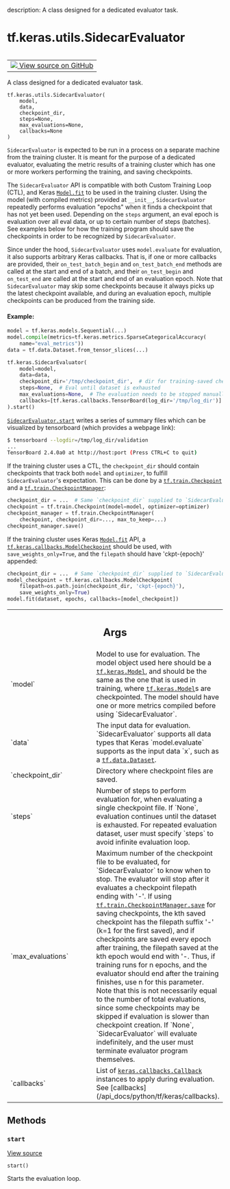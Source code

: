 description: A class designed for a dedicated evaluator task.

<div itemscope itemtype="http://developers.google.com/ReferenceObject">
<meta itemprop="name" content="tf.keras.utils.SidecarEvaluator" />
<meta itemprop="path" content="Stable" />
<meta itemprop="property" content="__init__"/>
<meta itemprop="property" content="start"/>
</div>

# tf.keras.utils.SidecarEvaluator

<!-- Insert buttons and diff -->

<table class="tfo-notebook-buttons tfo-api nocontent" align="left">
<td>
  <a target="_blank" href="https://github.com/keras-team/keras/tree/v2.9.0/keras/distribute/sidecar_evaluator.py#L48-L261">
    <img src="https://www.tensorflow.org/images/GitHub-Mark-32px.png" />
    View source on GitHub
  </a>
</td>
</table>



A class designed for a dedicated evaluator task.

<pre class="devsite-click-to-copy prettyprint lang-py tfo-signature-link">
<code>tf.keras.utils.SidecarEvaluator(
    model,
    data,
    checkpoint_dir,
    steps=None,
    max_evaluations=None,
    callbacks=None
)
</code></pre>



<!-- Placeholder for "Used in" -->

`SidecarEvaluator` is expected to be run in a process on a separate machine
from the training cluster. It is meant for the purpose of a dedicated
evaluator, evaluating the metric results of a training cluster which has one
or more workers performing the training, and saving checkpoints.

The `SidecarEvaluator` API is compatible with both Custom Training Loop (CTL),
and Keras <a href="../../../tf/keras/Model.md#fit"><code>Model.fit</code></a> to be used in the training cluster. Using the model
(with compiled metrics) provided at `__init__`, `SidecarEvaluator` repeatedly
performs evaluation "epochs" when it finds a checkpoint that has not yet been
used. Depending on the `steps` argument, an eval epoch is evaluation over all
eval data, or up to certain number of steps (batches). See examples below for
how the training program should save the checkpoints in order to be recognized
by `SidecarEvaluator`.

Since under the hood, `SidecarEvaluator` uses `model.evaluate` for evaluation,
it also supports arbitrary Keras callbacks. That is, if one or more callbacks
are provided, their `on_test_batch_begin` and `on_test_batch_end` methods are
called at the start and end of a batch, and their `on_test_begin` and
`on_test_end` are called at the start and end of an evaluation epoch. Note
that `SidecarEvaluator` may skip some checkpoints because it always picks up
the latest checkpoint available, and during an evaluation epoch, multiple
checkpoints can be produced from the training side.

#### Example:


```python
model = tf.keras.models.Sequential(...)
model.compile(metrics=tf.keras.metrics.SparseCategoricalAccuracy(
    name="eval_metrics"))
data = tf.data.Dataset.from_tensor_slices(...)

tf.keras.SidecarEvaluator(
    model=model,
    data=data,
    checkpoint_dir='/tmp/checkpoint_dir',  # dir for training-saved checkpoint
    steps=None,  # Eval until dataset is exhausted
    max_evaluations=None,  # The evaluation needs to be stopped manually
    callbacks=[tf.keras.callbacks.TensorBoard(log_dir='/tmp/log_dir')]
).start()
```

<a href="../../../tf/keras/utils/SidecarEvaluator.md#start"><code>SidecarEvaluator.start</code></a> writes a series of summary
files which can be visualized by tensorboard (which provides a webpage link):

```bash
$ tensorboard --logdir=/tmp/log_dir/validation
...
TensorBoard 2.4.0a0 at http://host:port (Press CTRL+C to quit)
```

If the training cluster uses a CTL, the `checkpoint_dir` should contain
checkpoints that track both `model` and `optimizer`, to fulfill
`SidecarEvaluator`'s expectation. This can be done by a
<a href="../../../tf/train/Checkpoint.md"><code>tf.train.Checkpoint</code></a> and a <a href="../../../tf/train/CheckpointManager.md"><code>tf.train.CheckpointManager</code></a>:

```python
checkpoint_dir = ...  # Same `checkpoint_dir` supplied to `SidecarEvaluator`.
checkpoint = tf.train.Checkpoint(model=model, optimizer=optimizer)
checkpoint_manager = tf.train.CheckpointManager(
    checkpoint, checkpoint_dir=..., max_to_keep=...)
checkpoint_manager.save()
```

If the training cluster uses Keras <a href="../../../tf/keras/Model.md#fit"><code>Model.fit</code></a> API, a
<a href="../../../tf/keras/callbacks/ModelCheckpoint.md"><code>tf.keras.callbacks.ModelCheckpoint</code></a> should be used, with
`save_weights_only=True`, and the `filepath` should have 'ckpt-{epoch}'
appended:

```python
checkpoint_dir = ...  # Same `checkpoint_dir` supplied to `SidecarEvaluator`.
model_checkpoint = tf.keras.callbacks.ModelCheckpoint(
    filepath=os.path.join(checkpoint_dir, 'ckpt-{epoch}'),
    save_weights_only=True)
model.fit(dataset, epochs, callbacks=[model_checkpoint])
```

<!-- Tabular view -->
 <table class="responsive fixed orange">
<colgroup><col width="214px"><col></colgroup>
<tr><th colspan="2"><h2 class="add-link">Args</h2></th></tr>

<tr>
<td>
`model`
</td>
<td>
Model to use for evaluation. The model object used here should be a
<a href="../../../tf/keras/Model.md"><code>tf.keras.Model</code></a>, and should be the same as the one that is used in
training, where <a href="../../../tf/keras/Model.md"><code>tf.keras.Model</code></a>s are checkpointed. The model should
have one or more metrics compiled before using `SidecarEvaluator`.
</td>
</tr><tr>
<td>
`data`
</td>
<td>
The input data for evaluation. `SidecarEvaluator` supports all data
types that Keras `model.evaluate` supports as the input data `x`, such
as a <a href="../../../tf/data/Dataset.md"><code>tf.data.Dataset</code></a>.
</td>
</tr><tr>
<td>
`checkpoint_dir`
</td>
<td>
Directory where checkpoint files are saved.
</td>
</tr><tr>
<td>
`steps`
</td>
<td>
Number of steps to perform evaluation for, when evaluating a single
checkpoint file. If `None`, evaluation continues until the dataset is
exhausted. For repeated evaluation dataset, user must specify `steps` to
avoid infinite evaluation loop.
</td>
</tr><tr>
<td>
`max_evaluations`
</td>
<td>
Maximum number of the checkpoint file to be evaluated,
for `SidecarEvaluator` to know when to stop. The evaluator will stop
after it evaluates a checkpoint filepath ending with
'<ckpt_name>-<max_evaluations>'. If using
<a href="../../../tf/train/CheckpointManager.md#save"><code>tf.train.CheckpointManager.save</code></a> for saving checkpoints, the kth saved
checkpoint has the filepath suffix '<ckpt_name>-<k>' (k=1 for the first
saved), and if checkpoints are saved every epoch after training, the
filepath saved at the kth epoch would end with '<ckpt_name>-<k>. Thus,
if training runs for n epochs, and the evaluator should end after the
training finishes, use n for this parameter. Note that this is not
necessarily equal to the number of total evaluations, since some
checkpoints may be skipped if evaluation is slower than checkpoint
creation. If `None`, `SidecarEvaluator` will evaluate indefinitely, and
the user must terminate evaluator program themselves.
</td>
</tr><tr>
<td>
`callbacks`
</td>
<td>
List of <a href="../../../tf/keras/callbacks/Callback.md"><code>keras.callbacks.Callback</code></a> instances to apply during
evaluation. See [callbacks](/api_docs/python/tf/keras/callbacks).
</td>
</tr>
</table>



## Methods

<h3 id="start"><code>start</code></h3>

<a target="_blank" class="external" href="https://github.com/keras-team/keras/tree/v2.9.0/keras/distribute/sidecar_evaluator.py#L189-L261">View source</a>

<pre class="devsite-click-to-copy prettyprint lang-py tfo-signature-link">
<code>start()
</code></pre>

Starts the evaluation loop.




